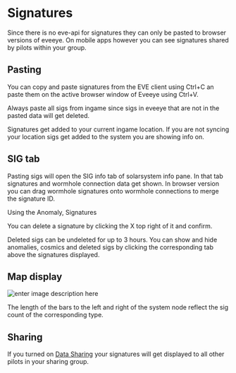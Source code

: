 # Signatures
Since there is no eve-api for signatures they can only be pasted to browser versions of eveeye. On mobile apps however you can see signatures shared by pilots within your group.

## Pasting
You can copy and paste signatures from the EVE client using Ctrl+C an paste them on the active browser window of Eveeye using Ctrl+V.

Always paste all sigs from ingame since sigs in eveeye that are not in the pasted data will get deleted.

Signatures get added to your current ingame location.
If you are not syncing your location sigs get added to the system you are showing info on. 

## SIG tab
Pasting sigs will open the SIG info tab of solarsystem info pane. In that tab signatures and wormhole connection data get shown. In browser version you can drag wormhole signatures onto wormhole connections to merge the signature ID.

Using the Anomaly, Signatures
               
You can delete a signature by clicking the X top right of it and confirm.

Deleted sigs can be undeleted for up to 3 hours.
You can show and hide anomalies, cosmics and deleted sigs by clicking the corresponding tab above the signatures displayed.                

## Map display
![enter image description here](https://raw.githubusercontent.com/Risingson/eedocs/master/docs/images/shapes/shapes_09.png)               
               
The length of the bars to the left and right of the system node reflect the sig count of the corresponding type.

## Sharing
If you turned on [Data Sharing](https://eedocs.readthedocs.io/en/latest/sharing/data-sharing/) your signatures will get displayed to all other pilots in your sharing group.


<!--stackedit_data:
eyJoaXN0b3J5IjpbNDY5MjA3OTc0LC00NTA1NTYxNCwzODgxOD
E0NzIsLTE0NTkxNDQ2MjBdfQ==
-->